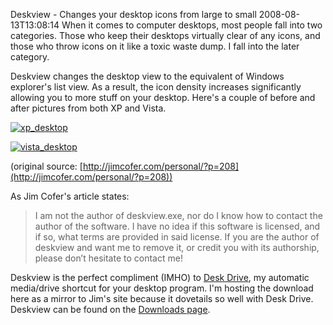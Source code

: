 Deskview - Changes your desktop icons from large to small
2008-08-13T13:08:14
When it comes to computer desktops, most people fall into two categories. Those who keep their desktops virtually clear of any icons, and those who throw icons on it like a toxic waste dump. I fall into the later category.

Deskview changes the desktop view to the equivalent of Windows explorer's list view. As a result, the icon density increases significantly allowing you to more stuff on your desktop. Here's a couple of before and after pictures from both XP and Vista.

[![xp_desktop](http://mike-ward.net/content/images/blog/DeskviewChangesyourdesktopiconsfromlarge_7E96/xp_desktop_thumb.jpg)](http://mike-ward.net/content/images/blog/DeskviewChangesyourdesktopiconsfromlarge_7E96/xp_desktop.jpg)

[![vista_desktop](http://mike-ward.net/content/images/blog/DeskviewChangesyourdesktopiconsfromlarge_7E96/vista_desktop_thumb.jpg)](http://mike-ward.net/content/images/blog/DeskviewChangesyourdesktopiconsfromlarge_7E96/vista_desktop.jpg)

(original source: [http://jimcofer.com/personal/?p=208](http://jimcofer.com/personal/?p=208))

As Jim Cofer's article states:

> I am not the author of deskview.exe, nor do I know how to contact the author of the software. I have no idea if this software is licensed, and if so, what terms are provided in said license. If you are the author of deskview and want me to remove it, or credit you with its authorship, please don’t hesitate to contact me!

Deskview is the perfect compliment (IMHO) to [Desk Drive](http://mike-ward.net/deskdrive), my automatic media/drive shortcut for your desktop program. I'm hosting the download here as a mirror to Jim's site because it dovetails so well with Desk Drive. Deskview can be found on the [Downloads page](http://mike-ward.net/downloads).
